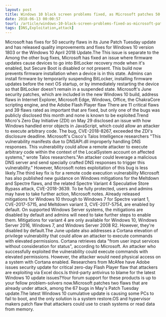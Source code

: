 ```yaml
---
layout: post
title: Windows 10 black screen problems fixed, as Microsoft patches 50 security flaws
date: 2018-06-13 00:00:57
tourl: /article/windows-10-black-screen-problems-fixed-as-microsoft-patches-50-security-flaws/
tags: [DNS,Exploitation,attack]
---
```

Microsoft has fixes for 50 security flaws in its June Patch Tuesday update and has released quality improvements and fixes for Windows 10 version 1803 or the Windows 10 April 2018 Update.The This issue is separate to the Among the other bug fixes, Microsoft has fixed an issue where firmware updates cause devices to go into BitLocker recovery mode when it's enabled, but Secure Boot is disabled or not present. This build now prevents firmware installation when a device is in this state. Admins can install firmware by temporarily suspending BitLocker, installing firmware updates before the next OS startup, or by immediately restarting the device so that BitLocker doesn't remain in a suspended state. Microsoft's June security patches, which are included in the new Windows 10 build, address flaws in Internet Explorer, Microsoft Edge, Windows, Office, the ChakraCore scripting engine, and the Adobe Flash Player flaw There are 11 critical flaws and 39 flaws rated as important that are fixed, but only one of the bugs was publicly disclosed this month and none is known to be exploited.Trend Micro's Zero Day Initiative (ZDI) on May 29 disclosed an issue with how Windows handled error objects in JavaScript, which could allow an attacker to execute arbitrary code. The bug, CVE-2018-8267, exceeded the ZDI's disclosure deadline. Microsoft's Cisco's Talos Intelligence researchers "This vulnerability manifests due to DNSAPI.dll improperly handling DNS responses. This vulnerability could allow a remote attacker to execute arbitrary code within the context of the LocalSystem account on affected systems," wrote Talos researchers."An attacker could leverage a malicious DNS server and send specially crafted DNS responses to trigger this vulnerability." However, Microsoft notes exploitation of this bug is less likely.The third key fix is for a remote code execution vulnerability Microsoft has also published new guidance on Windows mitigations for the Meltdown and Spectre flaws, and the related Spectre Variant 4 Speculative Store Bypass attack, CVE-2018-3639. To be fully protected, users and admins may have to take further action, Microsoft notes. Already released mitigations for Windows 10 through to Windows 7 for Spectre variant 1, CVE-2017-5715, and Meltdown variant 3, CVE-2017-5754, are enabled by default. On supported Windows Server systems, the mitigations are disabled by default and admins will need to take further steps to enable them. Mitigations for variant 4 are only available for Windows 10, Windows Server 2016, Windows 7, and Windows Server 2008 R2. However, they're disabled by default.The June update also addresses a Cortana elevation of privilege vulnerability that could allow an attacker to execute commands with elevated permissions. Cortana retrieves data "from user input services without consideration for status", according to Microsoft. An attacker who successfully exploited the vulnerability could execute commands with elevated permissions. However, the attacker would need physical access on a system with Cortana enabled. Researchers from McAfee have Adobe issues security update for critical zero-day Flash Player flaw that attackers are exploiting via Excel docs.Is third-party antivirus to blame for the latest Windows 10 update issues?Your forum support for these products is up to your fellow problem-solvers now.Microsoft patches two flaws that are already under attack, among the 67 bugs in May's Patch Tuesday update.The latest Windows 10 cumulative update is causing some PCs to fail to boot, and the only solution is a system restore.OS and hypervisor makers patch flaw that attackers could use to crash systems or read data from memory.